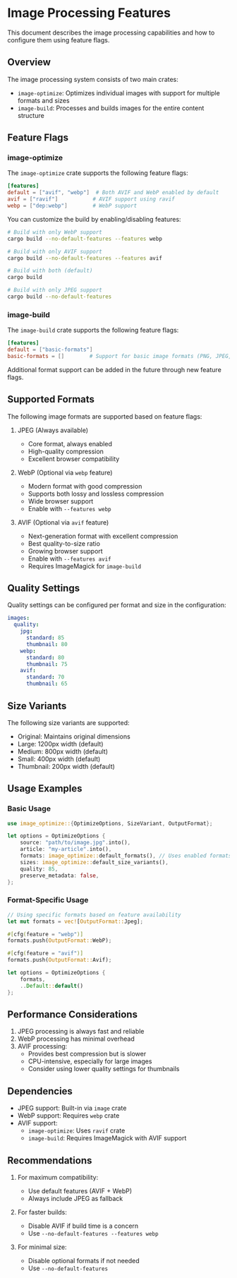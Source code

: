 # Image Processing Features

This document describes the image processing capabilities and how to configure them using feature flags.

## Overview

The image processing system consists of two main crates:
- `image-optimize`: Optimizes individual images with support for multiple formats and sizes
- `image-build`: Processes and builds images for the entire content structure

## Feature Flags

### image-optimize

The `image-optimize` crate supports the following feature flags:

```toml
[features]
default = ["avif", "webp"]  # Both AVIF and WebP enabled by default
avif = ["ravif"]           # AVIF support using ravif
webp = ["dep:webp"]        # WebP support
```

You can customize the build by enabling/disabling features:

```bash
# Build with only WebP support
cargo build --no-default-features --features webp

# Build with only AVIF support
cargo build --no-default-features --features avif

# Build with both (default)
cargo build

# Build with only JPEG support
cargo build --no-default-features
```

### image-build

The `image-build` crate supports the following feature flags:

```toml
[features]
default = ["basic-formats"]
basic-formats = []        # Support for basic image formats (PNG, JPEG, GIF, WebP)
```

Additional format support can be added in the future through new feature flags.

## Supported Formats

The following image formats are supported based on feature flags:

1. JPEG (Always available)
   - Core format, always enabled
   - High-quality compression
   - Excellent browser compatibility

2. WebP (Optional via `webp` feature)
   - Modern format with good compression
   - Supports both lossy and lossless compression
   - Wide browser support
   - Enable with `--features webp`

3. AVIF (Optional via `avif` feature)
   - Next-generation format with excellent compression
   - Best quality-to-size ratio
   - Growing browser support
   - Enable with `--features avif`
   - Requires ImageMagick for `image-build`

## Quality Settings

Quality settings can be configured per format and size in the configuration:

```yaml
images:
  quality:
    jpg:
      standard: 85
      thumbnail: 80
    webp:
      standard: 80
      thumbnail: 75
    avif:
      standard: 70
      thumbnail: 65
```

## Size Variants

The following size variants are supported:

- Original: Maintains original dimensions
- Large: 1200px width (default)
- Medium: 800px width (default)
- Small: 400px width (default)
- Thumbnail: 200px width (default)

## Usage Examples

### Basic Usage

```rust
use image_optimize::{OptimizeOptions, SizeVariant, OutputFormat};

let options = OptimizeOptions {
    source: "path/to/image.jpg".into(),
    article: "my-article".into(),
    formats: image_optimize::default_formats(), // Uses enabled formats
    sizes: image_optimize::default_size_variants(),
    quality: 85,
    preserve_metadata: false,
};
```

### Format-Specific Usage

```rust
// Using specific formats based on feature availability
let mut formats = vec![OutputFormat::Jpeg];

#[cfg(feature = "webp")]
formats.push(OutputFormat::WebP);

#[cfg(feature = "avif")]
formats.push(OutputFormat::Avif);

let options = OptimizeOptions {
    formats,
    ..Default::default()
};
```

## Performance Considerations

1. JPEG processing is always fast and reliable
2. WebP processing has minimal overhead
3. AVIF processing:
   - Provides best compression but is slower
   - CPU-intensive, especially for large images
   - Consider using lower quality settings for thumbnails

## Dependencies

- JPEG support: Built-in via `image` crate
- WebP support: Requires `webp` crate
- AVIF support:
  - `image-optimize`: Uses `ravif` crate
  - `image-build`: Requires ImageMagick with AVIF support

## Recommendations

1. For maximum compatibility:
   - Use default features (AVIF + WebP)
   - Always include JPEG as fallback

2. For faster builds:
   - Disable AVIF if build time is a concern
   - Use `--no-default-features --features webp`

3. For minimal size:
   - Disable optional formats if not needed
   - Use `--no-default-features` 